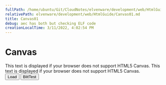 ```yaml
---
fullPath: /home/ubuntu/Git/CloudNotes/elvenware/development/web/HtmlGuide/Canvas01.md
relativePath: elvenware/development/web/HtmlGuide/Canvas01.md
title: Canvas01
debug: aec has both but checking ELF code
creationLocalTime: 3/11/2022, 4:02:54 PM
---
```


<!-- toc -->
<!-- tocstop -->


<script type="text/javascript">
	
	var context;
	var context02;
	var image;
	
	$('document').ready(function () {
		var canvas01 = $('#canvas01');
		context = canvas01.get(0).getContext('2d');
		var canvas02 = $('#canvas02');
		context02 = canvas02.get(0).getContext('2d');			
	});
	
	function loadImage(callback)
	{
		var image = new Image();
		image.onload = function() {
			callback(image);
		}
		image.src = "images/cscGarden.png";
	}

	function doLoad()
	{
		var canvas01 = document.getElementById('canvas01');
		var context = canvas01.getContext('2d');
		loadImage(function(image) {
		  context.drawImage(image, 0, 0);
		});
	}
	
	function doLoader()
	{
	
		image = new Image();
		image.src = "images/cscGarden.png";
		$(image).load(function() {
		  context.drawImage(image, 0, 0);
		  context.clearRect(0, 0, 75, 75);
		});
	}
	
	function blitTest()
	{
		// var imageData = context.getImageData(0, 0, 25, 25);
		for (var j = 0; j < 6; j++)
			for (var i = 0; i < 12; i++)
			{
				context.drawImage(image, 0, 25, 25, 25, i * 25, j * 25, 25, 25);
			}
	}
</script>


Canvas
======

<canvas id="canvas01">
	This text is displayed if your browser does not support HTML5 Canvas.
</canvas>

<canvas id="canvas02">
	This text is displayed if your browser does not support HTML5 Canvas.
</canvas>

<div>
	<button onclick="doLoader()">Load</button>
	<button onclick="blitTest()">BlitTest</button>
</div>
